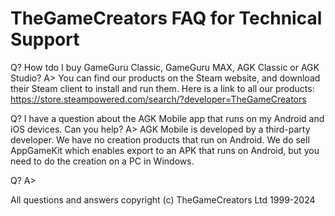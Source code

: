 # TheGameCreators FAQ for Technical Support

Q? How tdo I buy GameGuru Classic, GameGuru MAX, AGK Classic or AGK Studio? 
A> You can find our products on the Steam website, and download their Steam client to install and run them. Here is a link to all our products: https://store.steampowered.com/search/?developer=TheGameCreators

Q? I have a question about the AGK Mobile app that runs on my Android and iOS devices. Can you help?
A> AGK Mobile is developed by a third-party developer. We have no creation products that run on Android. We do sell AppGameKit which enables export to an APK that runs on Android, but you need to do the creation on a PC in Windows.

Q?
A>

All questions and answers copyright (c) TheGameCreators Ltd 1999-2024
